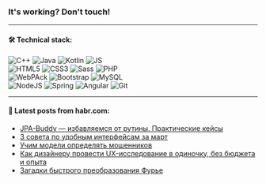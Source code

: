### It's working? Don't touch!

---

#### 🛠️ Technical stack:

![C++](https://img.shields.io/badge/C++-informational?logo=c%2B%2B&style=flat&logoColor=white&color=9C033A)
![Java](https://img.shields.io/badge/Java-informational?logo=java&style=flat&logoColor=white&color=007396)
![Kotlin](https://img.shields.io/badge/Kotlin-informational?logo=Kotlin&style=flat&logoColor=white&color=0095D5)
![JS](https://img.shields.io/badge/JS-informational?logo=javaScript&style=flat&logoColor=black&color=F7Df1E) <br>
![HTML5](https://img.shields.io/badge/HTML5-informational?logo=html5&style=flat&logoColor=white&color=E34F26)
![CSS3](https://img.shields.io/badge/CSS3-informational?logo=css3&style=flat&logoColor=white&color=157286)
![Sass](https://img.shields.io/badge/Saas-informational?logo=sass&style=flat&logoColor=white&color=hotpink)
![PHP](https://img.shields.io/badge/PHP-informational?logo=php&style=flat&logoColor=white&color=777BB4) <br>
![WebPAck](https://img.shields.io/badge/WebPack-informational?logo=webPack&style=flat&logoColor=white&color=FF6F00)
![Bootstrap](https://img.shields.io/badge/Bootstrap-informational?logo=Bootstrap&style=flat&logoColor=white&color=7952B3)
![MySQL](https://img.shields.io/badge/MySQL-informational?logo=MySQL&style=flat&logoColor=white&color=00f) <br>
![NodeJS](https://img.shields.io/badge/NodeJS-informational?logo=node.js&style=flat&logoColor=white&color=43853D)
![Spring](https://img.shields.io/badge/Spring-informational?logo=Spring&style=flat&logoColor=white&color=0A9EDC)
![Angular](https://img.shields.io/badge/Vue-informational?logo=vue.js&style=flat&logoColor=white&color=red)
![Git](https://img.shields.io/badge/Git-informational?logo=git&style=flat&logoColor=white&color=darkorange)

___

#### 💬 Latest posts from habr.com:

<!-- BLOG-POST-LIST:START -->
- [JPA-Buddy — избавляемся от рутины. Практические кейсы](https://habr.com/ru/post/657379/?utm_source=habrahabr&utm_medium=rss&utm_campaign=657379)
- [3 совета по удобным интерфейсам за март](https://habr.com/ru/post/657683/?utm_source=habrahabr&utm_medium=rss&utm_campaign=657683)
- [Учим модели определять мошенников](https://habr.com/ru/post/657403/?utm_source=habrahabr&utm_medium=rss&utm_campaign=657403)
- [Как дизайнеру провести UX-исследование в одиночку, без бюджета и опыта](https://habr.com/ru/post/657699/?utm_source=habrahabr&utm_medium=rss&utm_campaign=657699)
- [Загадки быстрого преобразования Фурье](https://habr.com/ru/post/656133/?utm_source=habrahabr&utm_medium=rss&utm_campaign=656133)
<!-- BLOG-POST-LIST:END -->
